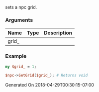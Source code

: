 sets a npc grid.
### Arguments
**Name**|**Type**|**Description**
:---|:---|:---
grid_||

### Example

```perl
my $grid_ = 1;

$npc->SetGrid($grid_); # Returns void
```


Generated On 2018-04-29T00:30:15-07:00
